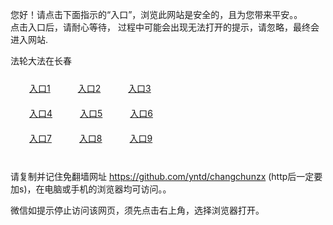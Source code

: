 您好！请点击下面指示的“入口”，浏览此网站是安全的，且为您带来平安。。 <br/>
点击入口后，请耐心等待， 过程中可能会出现无法打开的提示，请忽略，最终会进入网站. </br>

法轮大法在长春<br/>
<div style="padding:10px"><a style="margin:20px" target="_blank" href="https://dnq5qk1rd7r69.cloudfront.net/2Qpsp?qnhiz" id="ccLink1" rel="nofollow">入口1</a> <a target="_blank" style="margin:20px" href="https://d3gvv2bfaxo704.cloudfront.net/2Qpsp?fvnqrua" id="ccLink2" rel="nofollow">入口2</a> <a style="margin:20px" target="_blank" href="https://d2mvom94n8wmkq.cloudfront.net/2Qpsp?xwwihkez" id="ccLink3" rel="nofollow">入口3</a></div>

<div style="padding:10px" ><a style="margin:20px" target="_blank" href="https://dnq5qk1rd7r69.cloudfront.net/2Qpsp?qnhiz" id="ccLink4" rel="nofollow">入口4</a> <a style="margin:20px" href="https://d3gvv2bfaxo704.cloudfront.net/2Qpsp?fvnqrua" target="_blank" id="ccLink5" rel="nofollow">入口5</a> <a style="margin:20px" href="https://d2mvom94n8wmkq.cloudfront.net/2Qpsp?xwwihkez" target="_blank" id="ccLink6" rel="nofollow">入口6</a></div>

<div style="padding:10px"><a style="margin:20px" target="_blank" href="https://dnq5qk1rd7r69.cloudfront.net/2Qpsp?qnhiz" id="ccLink7" rel="nofollow">入口7</a> <a style="margin:20px" href="https://d3gvv2bfaxo704.cloudfront.net/2Qpsp?fvnqrua" target="_blank" id="ccLink8" rel="nofollow">入口8</a> <a style="margin:20px" target="_blank" href="https://d2mvom94n8wmkq.cloudfront.net/2Qpsp?xwwihkez" id="ccLink9" rel="nofollow">入口9</a></div>

<br/>



请复制并记住免翻墙网址 https://github.com/yntd/changchunzx (http后一定要加s)，在电脑或手机的浏览器均可访问。。<br/>

微信如提示停止访问该网页，须先点击右上角，选择浏览器打开。
